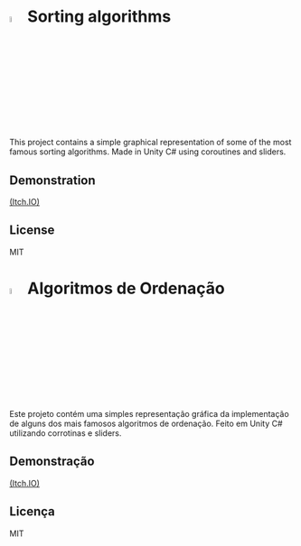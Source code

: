 <h1><img src="https://cdn.britannica.com/79/4479-050-6EF87027/flag-Stars-and-Stripes-May-1-1795.jpg" width="5%"/>  Sorting algorithms</h1>
This project contains a simple graphical representation of some of the most famous sorting algorithms.  
Made in Unity C# using coroutines and sliders.

Demonstration
----
[(Itch.IO)](https://rafaelkuhn.itch.io/sorting)

License
----
MIT


<h1><img src="https://upload.wikimedia.org/wikipedia/en/thumb/0/05/Flag_of_Brazil.svg/1200px-Flag_of_Brazil.svg.png" width="5%"/>  Algoritmos de Ordenação</h1>
Este projeto contém uma simples representação gráfica da implementação de alguns dos mais famosos algoritmos de ordenação.  
Feito em Unity C# utilizando corrotinas e sliders.

Demonstração
----
[(Itch.IO)](https://rafaelkuhn.itch.io/sorting)

Licença
----
MIT

